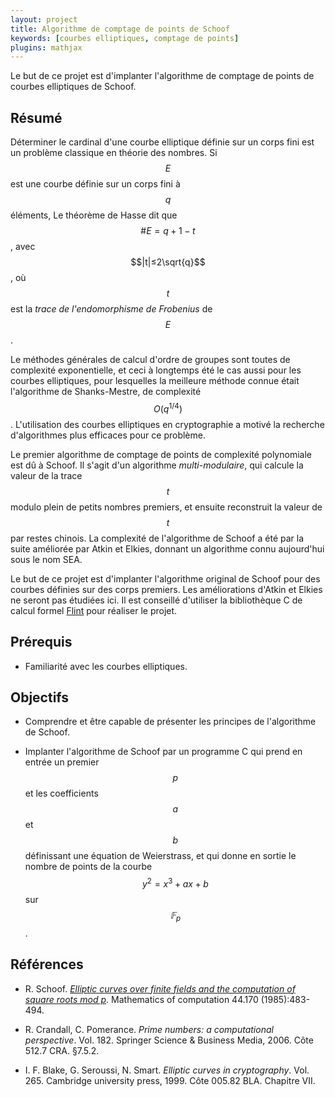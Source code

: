 ```yaml
---
layout: project
title: Algorithme de comptage de points de Schoof
keywords: [courbes elliptiques, comptage de points]
plugins: mathjax
---
```


Le but de ce projet est d'implanter l'algorithme de comptage de points
de courbes elliptiques de Schoof.


## Résumé

Déterminer le cardinal d'une courbe elliptique définie sur un corps
fini est un problème classique en théorie des nombres. Si $$E$$ est
une courbe définie sur un corps fini à $$q$$ éléments, Le théorème de
Hasse dit que $$\#E = q+1-t$$, avec $$|t|≤2\sqrt{q}$$, où $$t$$ est la
*trace de l'endomorphisme de Frobenius* de $$E$$.

Le méthodes générales de calcul d'ordre de groupes sont toutes de
complexité exponentielle, et ceci à longtemps été le cas aussi pour
les courbes elliptiques, pour lesquelles la meilleure méthode connue
était l'algorithme de Shanks-Mestre, de complexité $$O(q^{1/4})$$.
L'utilisation des courbes elliptiques en cryptographie a motivé la
recherche d'algorithmes plus efficaces pour ce problème.

Le premier algorithme de comptage de points de complexité polynomiale
est dû à Schoof. Il s'agit d'un algorithme *multi-modulaire*, qui
calcule la valeur de la trace $$t$$ modulo plein de petits nombres
premiers, et ensuite reconstruit la valeur de $$t$$ par restes
chinois. La complexité de l'algorithme de Schoof a été par la suite
améliorée par Atkin et Elkies, donnant un algorithme connu aujourd'hui
sous le nom SEA.

Le but de ce projet est d'implanter l'algorithme original de Schoof
pour des courbes définies sur des corps premiers. Les améliorations
d'Atkin et Elkies ne seront pas étudiées ici.  Il est conseillé
d'utiliser la bibliothèque C de calcul formel
[Flint](http://www.flintlib.org/) pour réaliser le projet.


## Prérequis

- Familiarité avec les courbes elliptiques.

## Objectifs

- Comprendre et être capable de présenter les principes de
  l'algorithme de Schoof.

- Implanter l'algorithme de Schoof par un programme C qui prend en
  entrée un premier $$p$$ et les coefficients $$a$$ et $$b$$
  définissant une équation de Weierstrass, et qui donne en sortie le
  nombre de points de la courbe $$y^2=x^3+ax+b$$ sur $$𝔽_p$$.

## Références

- R. Schoof.
  [*Elliptic curves over finite fields and the computation of square roots mod p*](http://www.ams.org/journals/mcom/1985-44-170/S0025-5718-1985-0777280-6/S0025-5718-1985-0777280-6.pdf).
  Mathematics of computation 44.170 (1985):483-494.

- R. Crandall, C. Pomerance. *Prime numbers: a computational
  perspective*. Vol. 182. Springer Science & Business
  Media, 2006. Côte 512.7 CRA. §7.5.2.

- I. F. Blake, G. Seroussi, N. Smart. *Elliptic curves in
  cryptography*. Vol. 265. Cambridge university press, 1999. Côte
  005.82 BLA. Chapitre VII.
